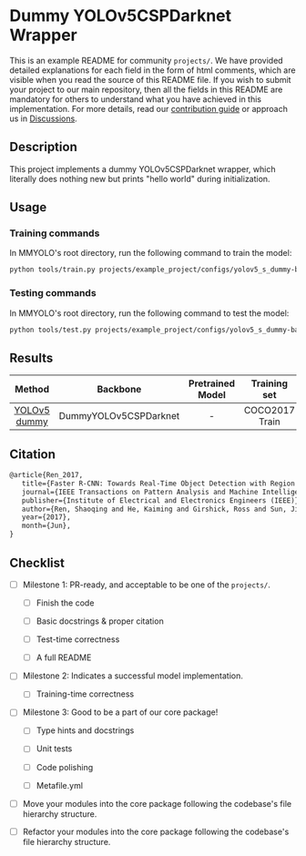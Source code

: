 # Dummy YOLOv5CSPDarknet Wrapper

This is an example README for community `projects/`. We have provided detailed explanations for each field in the form of html comments, which are visible when you read the source of this README file. If you wish to submit your project to our main repository, then all the fields in this README are mandatory for others to understand what you have achieved in this implementation. For more details, read our [contribution guide](https://mmyolo.readthedocs.io/en/latest/community/contributing.html) or approach us in [Discussions](https://github.com/open-mmlab/mmyolo/discussions).

## Description

<!-- Share any information you would like others to know. For example:
Author: @xxx.
This is an implementation of \[XXX\]. -->

This project implements a dummy YOLOv5CSPDarknet wrapper, which literally does nothing new but prints "hello world" during initialization.

## Usage

<!-- For a typical model, this section should contain the commands for training and testing. You are also suggested to dump your environment specification to env.yml by `conda env export > env.yml`. -->

### Training commands

In MMYOLO's root directory, run the following command to train the model:

```bash
python tools/train.py projects/example_project/configs/yolov5_s_dummy-backbone_v61_syncbn_8xb16-300e_coco.py
```

### Testing commands

In MMYOLO's root directory, run the following command to test the model:

```bash
python tools/test.py projects/example_project/configs/yolov5_s_dummy-backbone_v61_syncbn_8xb16-300e_coco.py ${CHECKPOINT_PATH}
```

## Results

<!-- List the results as usually done in other model's README. [Example](https://github.com/open-mmlab/mmyolo/tree/main/configs/yolov5#results-and-models)
You should claim whether this is based on the pre-trained weights, which are converted from the official release; or it's a reproduced result obtained from retraining the model in this project. -->

|                                    Method                                     |       Backbone        | Pretrained Model |  Training set  |   Test set   | #epoch | box AP |         Download         |
| :---------------------------------------------------------------------------: | :-------------------: | :--------------: | :------------: | :----------: | :----: | :----: | :----------------------: |
| [YOLOv5 dummy](configs/yolov5_s_dummy-backbone_v61_syncbn_8xb16-300e_coco.py) | DummyYOLOv5CSPDarknet |        -         | COCO2017 Train | COCO2017 Val |   12   | 0.8853 | [model](<>) \| [log](<>) |

## Citation

<!-- You may remove this section if not applicable. -->

```latex
@article{Ren_2017,
   title={Faster R-CNN: Towards Real-Time Object Detection with Region Proposal Networks},
   journal={IEEE Transactions on Pattern Analysis and Machine Intelligence},
   publisher={Institute of Electrical and Electronics Engineers (IEEE)},
   author={Ren, Shaoqing and He, Kaiming and Girshick, Ross and Sun, Jian},
   year={2017},
   month={Jun},
}
```

## Checklist

<!-- Here is a checklist illustrating a usual development workflow of a successful project, and also serves as an overview of this project's progress. The PIC (person in charge) or contributors of this project should check all the items that they believe have been finished, which will further be verified by codebase maintainers via a PR.
OpenMMLab's maintainer will review the code to ensure the project's quality. Reaching the first milestone means that this project suffices the minimum requirement of being merged into 'projects/'. But this project is only eligible to become a part of the core package upon attaining the last milestone.
Note that keeping this section up-to-date is crucial not only for this project's developers but the entire community, since there might be some other contributors joining this project and deciding their starting point from this list. It also helps maintainers accurately estimate time and effort on further code polishing, if needed.
A project does not necessarily have to be finished in a single PR, but it's essential for the project to at least reach the first milestone in its very first PR. -->

- [ ] Milestone 1: PR-ready, and acceptable to be one of the `projects/`.

  - [ ] Finish the code

    <!-- The code's design shall follow existing interfaces and convention. For example, each model component should be registered into `mmyolo.registry.MODELS` and configurable via a config file. -->

  - [ ] Basic docstrings & proper citation

    <!-- Each major object should contain a docstring, describing its functionality and arguments. If you have adapted the code from other open-source projects, don't forget to cite the source project in docstring and make sure your behavior is not against its license. Typically, we do not accept any code snippet under GPL license. [A Short Guide to Open Source Licenses](https://medium.com/nationwide-technology/a-short-guide-to-open-source-licenses-cf5b1c329edd) -->

  - [ ] Test-time correctness

    <!-- If you are reproducing the result from a paper, make sure your model's inference-time performance matches that in the original paper. The weights usually could be obtained by simply renaming the keys in the official pre-trained weights. This test could be skipped though, if you are able to prove the training-time correctness and check the second milestone. -->

  - [ ] A full README

    <!-- As this template does. -->

- [ ] Milestone 2: Indicates a successful model implementation.

  - [ ] Training-time correctness

    <!-- If you are reproducing the result from a paper, checking this item means that you should have trained your model from scratch based on the original paper's specification and verified that the final result matches the report within a minor error range. -->

- [ ] Milestone 3: Good to be a part of our core package!

  - [ ] Type hints and docstrings

    <!-- Ideally *all* the methods should have [type hints](https://www.pythontutorial.net/python-basics/python-type-hints/) and [docstrings](https://google.github.io/styleguide/pyguide.html#381-docstrings). [Example](https://github.com/open-mmlab/mmyolo/blob/27487fd587398348d59eb8c40af740cabee6b7fe/mmyolo/models/layers/yolo_bricks.py#L32-L54) -->

  - [ ] Unit tests

    <!-- Unit tests for each module are required. [Example](https://github.com/open-mmlab/mmyolo/blob/27487fd587398348d59eb8c40af740cabee6b7fe/tests/test_models/test_layers/test_yolo_bricks.py#L13-L34) -->

  - [ ] Code polishing

    <!-- Refactor your code according to reviewer's comment. -->

  - [ ] Metafile.yml

    <!-- It will be parsed by MIM and Inference. [Example](https://github.com/open-mmlab/mmyolo/blob/main/configs/yolov5/metafile.yml) -->

- [ ] Move your modules into the core package following the codebase's file hierarchy structure.

  <!-- In particular, you may have to refactor this README into a standard one. [Example](https://github.com/open-mmlab/mmyolo/blob/main/configs/yolov5/README.md) -->

- [ ] Refactor your modules into the core package following the codebase's file hierarchy structure.
